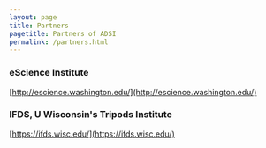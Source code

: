 ```yaml
---
layout: page
title: Partners
pagetitle: Partners of ADSI
permalink: /partners.html
---
```

### eScience Institute
[http://escience.washington.edu/](http://escience.washington.edu/)

### IFDS, U Wisconsin's Tripods Institute
[https://ifds.wisc.edu/](https://ifds.wisc.edu/)

